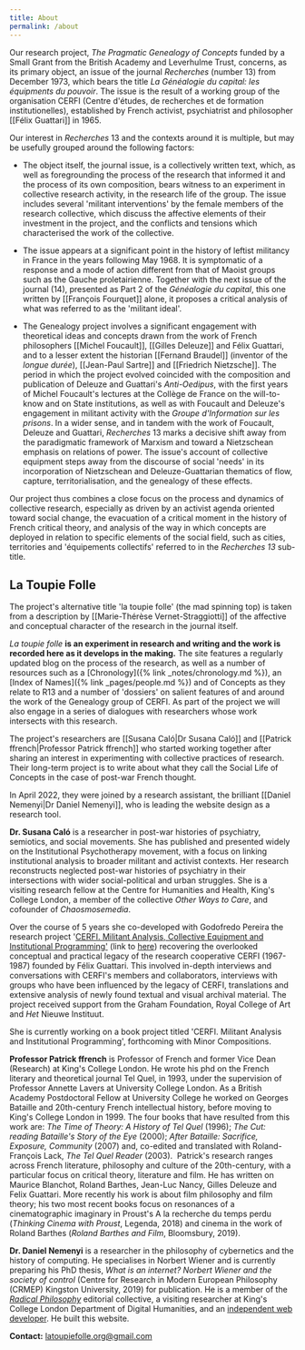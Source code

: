 ```yaml
---
title: About
permalink: /about
---
```


Our research project, *The Pragmatic Genealogy of Concepts* funded by a
Small Grant from the British Academy and Leverhulme Trust, concerns, as
its primary object, an issue of the journal *Recherches* (number 13)
from December 1973, which bears the title *La Généalogie du capital: les
équipments du pouvoir*. The issue is the result of a working group of
the organisation CERFI (Centre d'études, de recherches et de formation
institutionelles), established by French activist, psychiatrist and
philosopher [[Félix Guattari]] in 1965.

Our interest in *Recherches* 13 and the contexts around it is multiple,
but may be usefully grouped around the following factors:

-   The object itself, the journal issue, is a collectively written
    text, which, as well as foregrounding the process of the research
    that informed it and the process of its own composition, bears
    witness to an experiment in collective research activity, in the
    research life of the group. The issue includes several 'militant
    interventions' by the female members of the research collective,
    which discuss the affective elements of their investment in the
    project, and the conflicts and tensions which characterised the work
    of the collective.

-   The issue appears at a significant point in the history of leftist
    militancy in France in the years following May 1968. It is
    symptomatic of a response and a mode of action different from that
    of Maoist groups such as the Gauche proletairienne. Together with
    the next issue of the journal (14), presented as Part 2 of the
    *Généalogie du capital*, this one written by [[François Fourquet]]
    alone, it proposes a critical analysis of what was referred to as
    the 'militant ideal'.

-   The Genealogy project involves a significant engagement with
    theoretical ideas and concepts drawn from the work of French
    philosophers [[Michel Foucault]], [[Gilles Deleuze]] and Félix Guattari, and
    to a lesser extent the historian [[Fernand Braudel]] (inventor of the
    *longue durée*), [[Jean-Paul Sartre]] and [[Friedrich Nietzsche]]. The
    period in which the project evolved coincided with the composition
    and publication of Deleuze and Guattari's *Anti-Oedipus*, with the
    first years of Michel Foucault's lectures at the Collège de France
    on the will-to-know and on State institutions, as well as with
    Foucault and Deleuze's engagement in militant activity with the
    *Groupe d'Information sur les prisons*. In a wider sense, and in
    tandem with the work of Foucault, Deleuze and Guattari, *Recherches*
    13 marks a decisive shift away from the paradigmatic framework of
    Marxism and toward a Nietzschean emphasis on relations of power. The
    issue's account of collective equipment steps away from the
    discourse of social 'needs' in its incorporation of Nietzschean and
    Deleuze-Guattarian thematics of flow, capture, territorialisation,
    and the genealogy of these effects.

Our project thus combines a close focus on the process and dynamics of
collective research, especially as driven by an activist agenda oriented
toward social change, the evacuation of a critical moment in the history
of French critical theory, and analysis of the way in which concepts are
deployed in relation to specific elements of the social field, such as
cities, territories and 'équipements collectifs' referred to in the
*Recherches 13* sub-title.

## La Toupie Folle

The project's alternative title 'la toupie folle' (the mad spinning top)
is taken from a description by [[Marie-Thérèse Vernet-Straggiotti]] of the
affective and conceptual character of the research in the journal
itself.

*La toupie folle* **is an experiment in research and writing and the
work is recorded here as it develops in the making.** The site features
a regularly updated blog on the process of the research, as well as a
number of resources such as a [Chronology]({% link _notes/chronology.md %}), an [Index of Names]({% link _pages/people.md %}) and of
Concepts as they relate to R13 and a number of 'dossiers' on salient
features of and around the work of the Genealogy group of CERFI. As part
of the project we will also engage in a series of dialogues with researchers
whose work intersects with this research.

The project's researchers are [[Susana Caló|Dr Susana Caló]] and 
[[Patrick ffrench|Professor Patrick ffrench]] who started working
together after sharing an interest in
experimenting with collective practices of research. Their long-term
project is to write about what they call the Social Life of Concepts
in the case of post-war French thought.

In April 2022, they were joined by a research assistant, the brilliant
[[Daniel Nemenyi|Dr Daniel Nemenyi]], who is leading the website design as a research tool.

**Dr. Susana Caló** is a researcher in post-war histories of psychiatry,
semiotics, and social movements. She has published and presented widely
on the Institutional Psychotherapy movement, with a focus on linking
institutional analysis to broader militant and activist contexts. Her
research reconstructs neglected post-war histories of psychiatry in
their intersections with wider social-political and urban struggles. She
is a visiting research fellow at the Centre for Humanities and Health,
King's College London, a member of the collective *Other Ways to Care*,
and cofounder of *Chaosmosemedia*.

Over the course of 5 years she co-developed with Godofredo Pereira the
research project '[CERFI. Militant Analysis, Collective Equipment and
Institutional
Programming'](https://www.rca.ac.uk/research-innovation/projects/cerfi-militant-analysis-collective-equipment-and-institutional-programming/)
(link to
[here](https://www.rca.ac.uk/research-innovation/projects/cerfi-militant-analysis-collective-equipment-and-institutional-programming/))
recovering the overlooked conceptual and practical legacy of the
research cooperative CERFI (1967-1987) founded by Félix Guattari. This
involved in-depth interviews and conversations with CERFI's members
and collaborators, interviews with groups who have been influenced by
the legacy of CERFI, translations and extensive analysis of newly
found textual and visual archival material. The project received
support from the Graham Foundation, Royal College of Art and *Het*
Nieuwe Instituut.

She is currently working on a book project titled 'CERFI. Militant
Analysis and Institutional Programming', forthcoming with Minor
Compositions.

**Professor Patrick ffrench** is Professor of French and former Vice
Dean (Research) at King's College London. He wrote his phd on the French
literary and theoretical journal Tel Quel, in 1993, under the
supervision of Professor Annette Lavers at University College
London. As a British Academy Postdoctoral Fellow at University College
he worked on Georges Bataille and 20th-century French intellectual
history, before moving to King's College London in 1999. The four books
that have resulted from this work are: *The Time of Theory: A History of
Tel Quel* (1996); *The Cut: reading Bataille's Story of the Eye* (2000);
*After Bataille: Sacrifice, Exposure, Community* (2007) and, co-edited and
translated with Roland-François Lack, *The Tel Quel Reader*
(2003).  Patrick's research ranges across French literature, philosophy
and culture of the 20th-century, with a particular focus on critical
theory, literature and film. He has written on Maurice Blanchot, Roland
Barthes, Jean-Luc Nancy, Gilles Deleuze and Felix Guattari. More
recently his work is about film philosophy and film theory; his two most
recent books focus on resonances of a cinematographic imaginary in
Proust's A la recherche du temps perdu (*Thinking Cinema with Proust*,
Legenda, 2018) and cinema in the work of Roland Barthes (*Roland Barthes
and Film*, Bloomsbury, 2019).

**Dr. Daniel Nemenyi** is a researcher in the philosophy of
cybernetics and the history of computing. He specialises in Norbert
Wiener and is currently preparing his PhD thesis, *What is an
internet? Norbert Wiener and the society of control* (Centre for
Research in Modern European Philosophy (CRMEP) Kingston University,
2019) for publication. He is a member of the *[Radical
Philosophy](https://www.radicalphilosophy.com)* editorial collective,
a visiting researcher at King's College London Department of Digital
Humanities, and an [independent web
developer](https://danielnemenyi.net/). He built this website.

**Contact:** latoupiefolle.org@gmail.com
